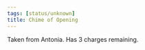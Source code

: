 ```yaml
---
tags: [status/unknown]
title: Chime of Opening
---
```


Taken from Antonia. Has 3 charges remaining.